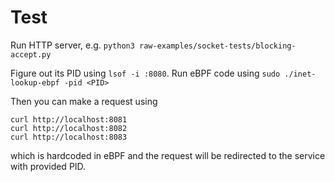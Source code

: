 # Test

Run HTTP server, e.g. `python3 raw-examples/socket-tests/blocking-accept.py`

Figure out its PID using `lsof -i :8080`. Run eBPF code using `sudo ./inet-lookup-ebpf -pid <PID>`

Then you can make a request using 

```
curl http://localhost:8081
curl http://localhost:8082
curl http://localhost:8083
```

which is hardcoded in eBPF and the request will be redirected to the service with provided PID.

